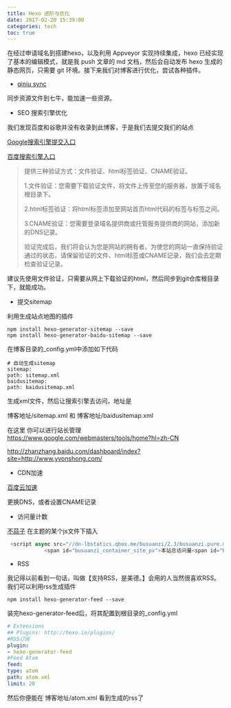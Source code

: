 ```yaml
---
title: Hexo 进阶与优化
date: 2017-02-20 15:39:00
categories: tech
toc: true
---
```

在经过申请域名到搭建hexo，以及利用 Appveyor 实现持续集成，hexo 已经实现了基本的编辑模式，就是我 push 文章的 md 文档，然后会自动发布 hexo 生成的静态网页，只需要 git 环境。接下来我们对博客进行优化，尝试各种插件。

<!-- more -->

- [qiniu sync](https://github.com/gyk001/hexo-qiniu-sync)

同步资源文件到七牛，能加速一些资源。

- SEO 搜索引擎优化

我们发现百度和谷歌并没有收录到此博客，于是我们去提交我们的站点

[Google搜索引擎提交入口](https://www.google.com/webmasters/tools/home?hl=zh-CN)

[百度搜索引擎入口](http://www.baidu.com/search/url_submit.htm)

> 提供三种验证方式：文件验证、html标签验证、CNAME验证。
>
> 1.文件验证：您需要下载验证文件，将文件上传至您的服务器，放置于域名根目录下。
>
> 2.html标签验证：将html标签添加至网站首页html代码的<head>标签与</head>标签之间。
>
> 3.CNAME验证：您需要登录域名提供商或托管服务提供商的网站，添加新的DNS记录。
>
> 验证完成后，我们将会认为您是网站的拥有者。为使您的网站一直保持验证通过的状态，请保留验证的文件、html标签或CNAME记录，我们会去定期检查验证记录。

建议先使用文件验证，只需要从网上下载验证的html，然后同步到git仓库根目录下，就能成功。

- 提交sitemap

利用生成站点地图的插件
```
npm install hexo-generator-sitemap --save
npm install hexo-generator-baidu-sitemap --save
```
在博客目录的_config.yml中添加如下代码

```
# 自动生成sitemap
sitemap:
path: sitemap.xml
baidusitemap:
path: baidusitemap.xml
```

生成xml文件，然后让搜索引擎去访问，地址是

博客地址/sitemap.xml
和 博客地址/baidusitemap.xml

在这里 你可以进行站长管理 https://www.google.com/webmasters/tools/home?hl=zh-CN

http://zhanzhang.baidu.com/dashboard/index?site=http://www.yvonshong.com/

- CDN加速

[百度云加速](https://su.baidu.com/)

更换DNS，或者设置CNAME记录

- 访问量计数

[不蒜子](http://busuanzi.ibruce.info/)
在主题的某个js文件下插入
```js
 <script async src="//dn-lbstatics.qbox.me/busuanzi/2.3/busuanzi.pure.mini.js"></script>
            <span id="busuanzi_container_site_pv">本站总访问量<span id="busuanzi_value_site_pv"></span>次</span>
```

- RSS
  
我记得以前看到一句话，叫做【支持RSS，是美德。】会用的人当然很喜欢RSS。我们可以利用rss生成插件
```
npm install hexo-generator-feed --save
```

装完hexo-generator-feed后，将其配置到根目录的_config.yml
```yml
# Extensions
## Plugins: http://hexo.io/plugins/
#RSS订阅
plugin:
- hexo-generator-feed
#Feed Atom
feed:
type: atom
path: atom.xml
limit: 20
```

然后你便能在 博客地址/atom.xml 看到生成的rss了